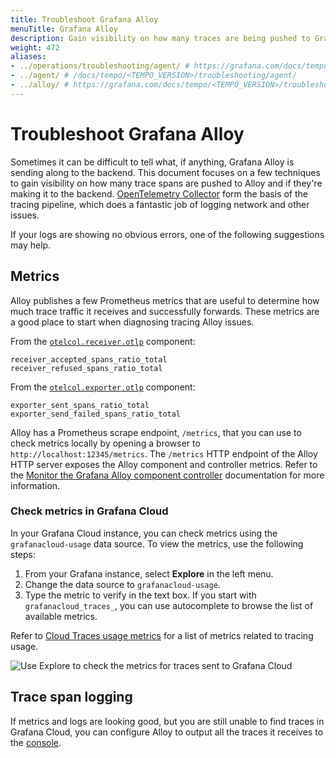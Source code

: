 ```yaml
---
title: Troubleshoot Grafana Alloy
menuTitle: Grafana Alloy
description: Gain visibility on how many traces are being pushed to Grafana Alloy and if they are making it to the Tempo backend.
weight: 472
aliases:
- ../operations/troubleshooting/agent/ # https://grafana.com/docs/tempo/<TEMPO_VERSION>/operations/troubleshooting/agent/
- ../agent/ # /docs/tempo/<TEMPO_VERSION>/troubleshooting/agent/
- ../alloy/ # https://grafana.com/docs/tempo/<TEMPO_VERSION>/troubleshooting/alloy/
---
```


# Troubleshoot Grafana Alloy

Sometimes it can be difficult to tell what, if anything, Grafana Alloy is sending along to the backend.
This document focuses on a few techniques to gain visibility on how many trace spans are pushed to Alloy and if they're making it to the backend.
[OpenTelemetry Collector](https://github.com/open-telemetry/opentelemetry-collector) form the basis of the tracing pipeline, which
does a fantastic job of logging network and other issues.

If your logs are showing no obvious errors, one of the following suggestions may help.

## Metrics

Alloy publishes a few Prometheus metrics that are useful to determine how much trace traffic it receives and successfully forwards.
These metrics are a good place to start when diagnosing tracing Alloy issues.

From the [`otelcol.receiver.otlp`](https://grafana.com/docs/alloy/<ALLOY_VERSION>/reference/components/otelcol/otelcol.receiver.otlp/) component:
```
receiver_accepted_spans_ratio_total
receiver_refused_spans_ratio_total
```

From the [`otelcol.exporter.otlp`](https://grafana.com/docs/alloy/<ALLOY_VERSION>/reference/components/otelcol/otelcol.exporter.otlp/) component:
```
exporter_sent_spans_ratio_total
exporter_send_failed_spans_ratio_total
```

Alloy has a Prometheus scrape endpoint, `/metrics`, that you can use to check metrics locally by opening a browser to `http://localhost:12345/metrics`.
The `/metrics` HTTP endpoint of the Alloy HTTP server exposes the Alloy component and controller metrics.
Refer to the [Monitor the Grafana Alloy component controller](https://grafana.com/docs/alloy/<ALLOY_VERSION>/troubleshoot/controller_metrics/) documentation for more information.

### Check metrics in Grafana Cloud

In your Grafana Cloud instance, you can check metrics using the `grafanacloud-usage` data source.
To view the metrics, use the following steps:

1. From your Grafana instance, select **Explore** in the left menu.
1. Change the data source to `grafanacloud-usage`.
1. Type the metric to verify in the text box. If you start with `grafanacloud_traces_`, you can  use autocomplete to browse the list of available metrics.

Refer to [Cloud Traces usage metrics](https://grafana.com/docs/grafana-cloud/cost-management-and-billing/understand-your-invoice/usage-limits/#cloud-traces-usage) for a list of metrics related to tracing usage.

![Use Explore to check the metrics for traces sent to Grafana Cloud](/media/docs/tempo/screenshot-tempo-trouble-metrics-search.png)

## Trace span logging

If metrics and logs are looking good, but you are still unable to find traces in Grafana Cloud, you can configure Alloy to output all the traces it receives to the [console](https://grafana.com/docs/tempo/<TEMPO_VERSION>/configuration/grafana-alloy/automatic-logging/).
